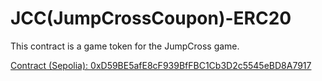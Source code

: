 # JCC(JumpCrossCoupon)-ERC20

This contract is a game token for the JumpCross game.

[Contract (Sepolia): 0xD59BE5afE8cF939BfFBC1Cb3D2c5545eBD8A7917](https://sepolia.etherscan.io/address/0xD59BE5afE8cF939BfFBC1Cb3D2c5545eBD8A7917#code)
